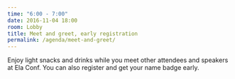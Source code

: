 ```yaml
---
time: "6:00 - 7:00"
date: 2016-11-04 18:00
room: Lobby
title: Meet and greet, early registration
permalink: /agenda/meet-and-greet/
---
```


Enjoy light snacks and drinks while you meet other attendees and speakers at Ela Conf. You can also register and get your name badge early.